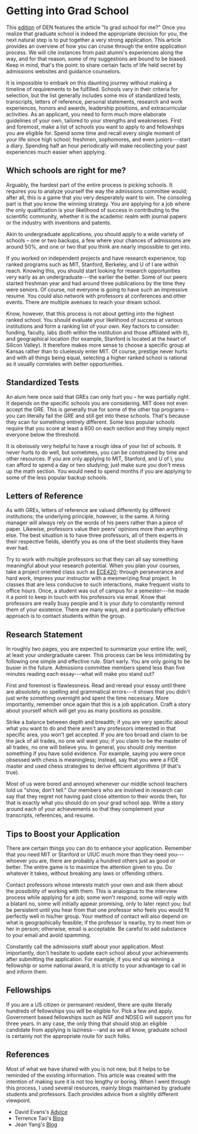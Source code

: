 # Getting into Grad School


This [edition](6.Is%20grad%20school%20for%20you.md) of DEN features the article "Is grad school for me?" Once you realize that graduate school is indeed the appropriate decision for you, the next natural step is to put together a very strong application. This article provides an overview of how you can cruise through the entire application process. We will cite instances from past alumni's experiences along the way, and for that reason, some of my suggestions are bound to be biased. Keep in mind, that's the point: to share certain facts of life held secret by admissions websites and guidance counselors. 

It is impossible to embark on this daunting journey without making a timeline of requirements to be fulfilled. Schools vary in their criteria for selection, but the list generally includes some mix of standardized tests, transcripts, letters of reference, personal statements, research and work experiences, honors and awards, leadership positions, and extracurricular activities. As an applicant, you need to form much more elaborate guidelines of your own, tailored to your strengths and weaknesses. First and foremost, make a list of schools you want to apply to and fellowships you are eligible for. Spend some time and recall every single moment of your life since high school; freshmen, sophomores, and even juniors---start a diary. Spending half an hour periodically will make recollecting your past experiences much easier when applying.

## Which schools are right for me?
Arguably, the hardest part of the entire process is picking schools. It requires you to analyze yourself the way the admissions committee would; after all, this is a game that you very desperately want to win. The consoling part is that you know the winning strategy. You are applying for a job where the only qualification is your likelihood of success in contributing to the scientific community, whether it is the academic realm with journal papers or the industry with inventions and patents.
 
Akin to undergraduate applications, you should apply to a wide variety of schools – one or two backups, a few where your chances of admissions are around 50%, and one or two that you think are nearly impossible to get into.
 
If you worked on independent projects and have research experience, top ranked programs such as MIT, Stanford, Berkeley, and U of I are within reach. Knowing this, you should start looking for research opportunities very early as an undergraduate---the earlier the better. Some of our peers started freshman year and had around three publications by the time they were seniors. Of course, not everyone is going to have such an impressive resume. You could also network with professors at conferences and other events. There are multiple avenues to reach your dream school. 

Know, however, that this process is not about getting into the highest ranked school. You should evaluate your likelihood of success at various institutions and form a ranking list of your own. Key factors to consider: funding, faculty, labs (both within the institution and those affiliated with it), and geographical location (for example, Stanford is located at the heart of Silicon Valley). It therefore makes more sense to choose a specific group at Kansas rather than to cluelessly enter MIT. Of course, prestige never hurts and with all things being equal, selecting a higher ranked school is rational as it usually correlates with better opportunities.

## Standardized Tests
An alum here once said that GREs can only hurt you – he was partially right. It depends on the specific schools you are considering. MIT does not even accept the GRE. This is generally true for some of the other top programs – you can literally fail the GRE and still get into these schools. That's because they scan for something entirely different. Some less popular schools require that you score at least a 600 on each section and they simply reject everyone below the threshold. 

It is obviously very helpful to have a rough idea of your list of schools. It never hurts to do well, but sometimes, you can be constrained by time and other resources. If you are only applying to MIT, Stanford, and U of I, you can afford to spend a day or two studying; just make sure you don't mess up the math section. You would need to spend months if you are applying to some of the less popular backup schools.

## Letters of Reference
As with GREs, letters of reference are valued differently by different institutions; the underlying principle, however, is the same. A hiring manager will always rely on the words of his peers rather than a piece of paper. Likewise, professors value their peers' opinions more than anything else. The best situation is to have three professors, all of them experts in their respective fields, identify you as one of the best students they have ever had.

Try to work with multiple professors so that they can all say something meaningful about your research potential. When you plan your courses, take a project oriented class such as [ECE420](../Course%20Wiki/ECE%20Course%20Offerings/ECE420.md); through perseverance and hard work, impress your instructor with a mesmerizing final project. In classes that are less conducive to such interactions, make frequent visits to office hours. Once, a student was out of campus for a semester---he made it a point to keep in touch with his professors via email. Know that professors are really busy people and it is your duty to constantly remind them of your existence. There are many ways, and a particularly effective approach is to contact students within the group.

## Research Statement

In roughly two pages, you are expected to summarize your entire life; well, at least your undergraduate career. This process can be less intimidating by following one simple and effective rule. Start early. You are only going to be busier in the future. Admissions committee members spend less than five minutes reading each essay---what will make you stand out? 

First and foremost is flawlessness. Read and reread your essay until there are absolutely no spelling and grammatical errors---it shows that you didn't just write something overnight and spent the time necessary. More importantly, remember once again that this is a job application. Craft a story about yourself which will get you as many positions as possible. 

Strike a balance between depth and breadth; if you are very specific about what you want to do and there aren't any professors interested in that specific area, you won't get accepted. If you are too broad and claim to be the jack of all trades, no one will want you; if you claim to be the master of all trades, no one will believe you. In general, you should only mention something if you have solid evidence. For example, saying you were once obsessed with chess is meaningless; instead, say that you were a FIDE master and used chess strategies to derive efficient algorithms (if that's true). 

Most of us were bored and annoyed whenever our middle school teachers told us "show, don't tell." Our members who are involved in research can say that they regret not having paid close attention to their words then, for that is exactly what you should do on your grad school app. Write a story around each of your achievements so that they complement your transcripts, references, and resume.

## Tips to Boost your Application
There are certain things you can do to enhance your application. Remember that you need MIT or Stanford or UIUC much more than they need you--- whoever you are, there are probably a hundred others just as good or better. The entire game is to maximize the attention given to you. Do whatever it takes, without breaking any laws or offending others.

Contact professors whose interests match your own and ask them about the possibility of working with them. This is analogous to the interview process while applying for a job; some won't respond, some will reply with a blatant no, some will initially appear promising, only to later reject you; but be persistent until you hear from that one professor who feels you would fit perfectly well in his/her group. Your method of contact will also depend on what is geographically feasible; if the professor is nearby, try to meet him or her in person; otherwise, email is acceptable. Be careful to add substance to your email and avoid spamming.

Constantly call the admissions staff about your application. Most importantly, don't hesitate to update each school about your achievements after submitting the application. For example, if you end up winning a fellowship or some national award, it is strictly to your advantage to call in and inform them.

## Fellowships

If you are a US citizen or permanent resident, there are quite literally hundreds of fellowships you will be eligible for. Pick a few and apply. Government based fellowships such as NSF and NDSEG will support you for three years. In any case, the only thing that should stop an eligible candidate from applying is laziness---and as we all know, graduate school is certainly not the appropriate route for such folks.

## References

Most of what we have shared with you is not new, but it helps to be reminded of the existing information. This article was created with the intention of making sure it is not too lengthy or boring. When I went through this process, I used several resources, mainly blogs maintained by graduate students and professors. Each provides advice from a slightly different viewpoint.

- David Evans's [Advice](https://uvasrg.github.io/prospective/)
- Terrence Tao's [Blog](http://terrytao.wordpress.com/career-advice/)
- Jean Yang's [Blog](http://jxyzabc.blogspot.com/)